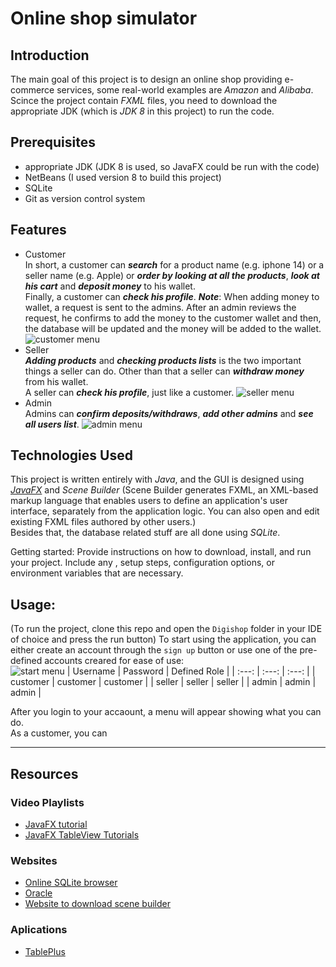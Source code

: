 # Online shop simulator
## Introduction
The main goal of this project is to design an online shop providing e-commerce services, some real-world examples are *Amazon* and *Alibaba*.<br>
Scince the project contain *FXML* files, you need to download the appropriate JDK (which is *JDK 8* in this project) to run the code.
## Prerequisites
- appropriate JDK (JDK 8 is used, so JavaFX could be run with the code)
- NetBeans (I used version 8 to build this project)
- SQLite
- Git as version control system
## Features
- Customer<br>
In short, a customer can ***search*** for a product name (e.g. iphone 14) or a seller name (e.g. Apple) or ***order by looking at all the products***, ***look at his cart*** and ***deposit money*** to his wallet. <br>
Finally, a customer can ***check his profile***.<bt>
***Note***: When adding money to wallet, a request is sent to the admins. After an admin reviews the request, he confirms to add the money to the customer wallet and then, the database will be updated and the money will be added to the wallet.
![customer menu](https://raw.githubusercontent.com/Shyshfa/online-shop-simulator/develop/pics/customer-menu.PNG)
- Seller<br> 
***Adding products*** and ***checking products lists*** is the two important things a seller can do. Other than that a seller can ***withdraw money*** from his wallet.<br>
A seller can ***check his profile***, just like a customer. 
![seller menu](https://raw.githubusercontent.com/Shyshfa/online-shop-simulator/develop/pics/seller-menu.PNG)
- Admin<br>
Admins can ***confirm deposits/withdraws***, ***add other admins*** and ***see all users list***.
![admin menu](https://raw.githubusercontent.com/Shyshfa/online-shop-simulator/develop/pics/admin-menu.PNG)

## Technologies Used
This project is written entirely with *Java*, and the GUI is designed using [*JavaFX*](https://en.wikipedia.org/wiki/JavaFX) and *Scene Builder* (Scene Builder generates FXML, an XML-based markup language that enables users to define an application's user interface, separately from the application logic. You can also open and edit existing FXML files authored by other users.)<br>
Besides that, the database related stuff are all done using *SQLite*.


Getting started: Provide instructions on how to download, install, and run your project. Include any , setup steps, configuration options, or environment variables that are necessary.

## Usage:
(To run the project, clone this repo and open the `Digishop` folder in your IDE of choice and press the run button)
To start using the application, you can either create an account through the `sign up` button or use one of the pre-defined accounts creared for ease of use:<br>
![start menu](https://raw.githubusercontent.com/Shyshfa/online-shop-simulator/develop/pics/start.PNG)
| Username | Password | Defined Role |
| :---: | :---: | :---: |
| customer | customer | customer |
| seller | seller | seller |
| admin | admin | admin |

After you login to your accaount, a menu will appear showing what you can do.<br>
As a customer, you can 

---------------
## Resources
### Video Playlists
- [JavaFX tutorial](https://www.youtube.com/watch?v=_7OM-cMYWbQ&list=PLZPZq0r_RZOM-8vJA3NQFZB7JroDcMwev)
- [JavaFX TableView Tutorials](https://www.youtube.com/watch?v=97nHAyMktTE&list=PL2EKpjm0bX4IWJ1ErhQZgrLPVgyqeP3L5&index=1)
### Websites
- [Online SQLite browser](https://extendsclass.com/sqlite-browser.html)
- [Oracle](https://www.oracle.com/)
- [Website to download scene builder ](https://gluonhq.com/products/scene-builder/)
### Aplications
- [TablePlus](https://tableplus.com/)
